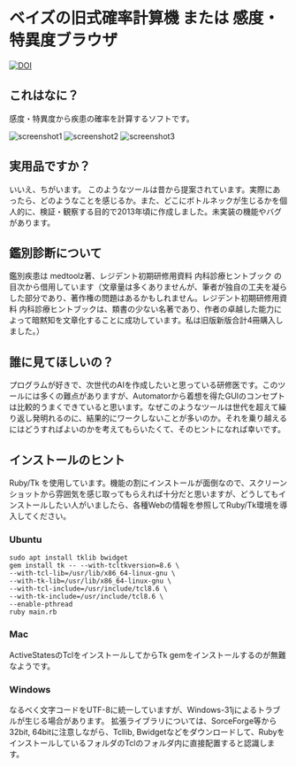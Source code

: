 # ベイズの旧式確率計算機 または 感度・特異度ブラウザ

[![DOI](https://zenodo.org/badge/132083398.svg)](https://zenodo.org/badge/latestdoi/132083398)

## これはなに？

感度・特異度から疾患の確率を計算するソフトです。

![screenshot1](http://medfreak.info/wp/wp-content/uploads/2016/08/bayes0.png)
![screenshot2](http://medfreak.info/wp/wp-content/uploads/2016/08/bayes1.png)
![screenshot3](http://medfreak.info/wp/wp-content/uploads/2016/08/diagnosis.png)

## 実用品ですか？

いいえ、ちがいます。
このようなツールは昔から提案されています。実際にあったら、どのようなことを感じるか。また、どこにボトルネックが生じるかを個人的に、検証・観察する目的で2013年頃に作成しました。未実装の機能やバグがあります。

## 鑑別診断について

鑑別疾患は medtoolz著、レジデント初期研修用資料 内科診療ヒントブック の目次から借用しています（文章量は多くありませんが、筆者が独自の工夫を凝らした部分であり、著作権の問題はあるかもしれません。レジデント初期研修用資料 内科診療ヒントブックは、類書の少ない名著であり、作者の卓越した能力によって暗黙知を文章化することに成功しています。私は旧版新版合計4冊購入しました。）

## 誰に見てほしいの？

プログラムが好きで、次世代のAIを作成したいと思っている研修医です。このツールには多くの難点がありますが、Automatorから着想を得たGUIのコンセプトは比較的うまくできていると思います。なぜこのようなツールは世代を超えて繰り返し発明れるのに、結果的にワークしないことが多いのか。それを乗り越えるにはどうすればよいのかを考えてもらいたくて、そのヒントになれば幸いです。

## インストールのヒント

Ruby/Tk を使用しています。機能の割にインストールが面倒なので、スクリーンショットから雰囲気を感じ取ってもらえれば十分だと思いますが、どうしてもインストールしたい人がいましたら、各種Webの情報を参照してRuby/Tk環境を導入してください。

### Ubuntu

```
sudo apt install tklib bwidget
gem install tk -- --with-tcltkversion=8.6 \
--with-tcl-lib=/usr/lib/x86_64-linux-gnu \
--with-tk-lib=/usr/lib/x86_64-linux-gnu \
--with-tcl-include=/usr/include/tcl8.6 \
--with-tk-include=/usr/include/tcl8.6 \
--enable-pthread
ruby main.rb
```

### Mac

ActiveStatesのTclをインストールしてからTk gemをインストールするのが無難なようです。

### Windows

なるべく文字コードをUTF-8に統一していますが、Windows-31jによるトラブルが生じる場合があります。
拡張ライブラリについては、SorceForge等から32bit, 64bitに注意しながら、Tcllib, Bwidgetなどをダウンロードして、RubyをインストールしているフォルダのTclのフォルダ内に直接配置すると認識します。
